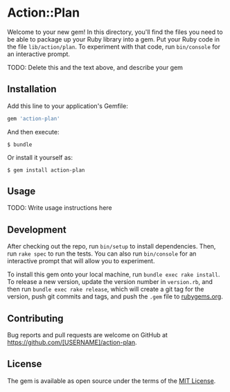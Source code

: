 # Action::Plan

Welcome to your new gem! In this directory, you'll find the files you need to be able to package up your Ruby library into a gem. Put your Ruby code in the file `lib/action/plan`. To experiment with that code, run `bin/console` for an interactive prompt.

TODO: Delete this and the text above, and describe your gem

## Installation

Add this line to your application's Gemfile:

```ruby
gem 'action-plan'
```

And then execute:

    $ bundle

Or install it yourself as:

    $ gem install action-plan

## Usage

TODO: Write usage instructions here

## Development

After checking out the repo, run `bin/setup` to install dependencies. Then, run `rake spec` to run the tests. You can also run `bin/console` for an interactive prompt that will allow you to experiment.

To install this gem onto your local machine, run `bundle exec rake install`. To release a new version, update the version number in `version.rb`, and then run `bundle exec rake release`, which will create a git tag for the version, push git commits and tags, and push the `.gem` file to [rubygems.org](https://rubygems.org).

## Contributing

Bug reports and pull requests are welcome on GitHub at https://github.com/[USERNAME]/action-plan.


## License

The gem is available as open source under the terms of the [MIT License](http://opensource.org/licenses/MIT).

